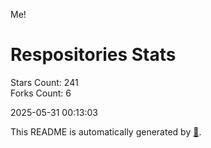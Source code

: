Me!

# Respositories Stats
Stars Count: 241  
Forks Count: 6

2025-05-31 00:13:03  

This README is automatically generated by [🐰](https://github.com/rnitta/rnitta).
